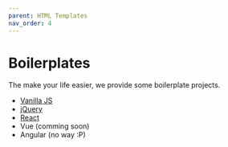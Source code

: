 ```yaml
---
parent: HTML Templates
nav_order: 4
---
```

# Boilerplates

The make your life easier, we provide some boilerplate projects.

- <a href="https://github.com/dsplay/template-boilerplate-javascript" target="_blank">Vanilla JS</a>
- <a href="https://github.com/dsplay/template-boilerplate-jquery" target="_blank">jQuery</a>
- <a href="https://github.com/dsplay/template-boilerplate-react" target="_blank">React</a>
- <a target="_blank">Vue</a> (comming soon)
- <a target="_blank">Angular</a> (no way :P)
